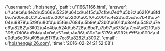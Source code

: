 {'username': u'hbisheng', 'path': u'1166/1166.html', 'answer': u'\u4ece\u4e2d\u5b66\u5230\u64cd\u4f5c\u7cfb\u7edf\u5b8c\u6210\u8fdb\u7a0b\u8c03\u5ea6\u3001\u5206\u65f6\u3001\u4e2d\u65ad\u7b49\u5404\u9879\u529f\u80fd\u65f6\u7684\u5b9e\u73b0\u601d\u8def\u548c\u7ec6\u8282\u3002\u4e4b\u524d\u5728\u8ba1\u7b97\u673a\u7ec4\u6210\u539f\u7406\u8bfe\u4e0a\u53ea\u4e86\u89e3\u5176\u6982\u5ff5\u800c\u4e0d\u6e05\u695a\u5176\u7ec6\u8282\u3002', 'email': u'hbisheng@126.com', 'time': '2016-02-24:21:52:08'}